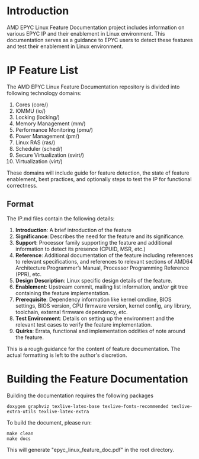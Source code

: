 # Introduction

AMD EPYC Linux Feature Documentation project includes information on
various EPYC IP and their enablement in Linux environment. This
documentation serves as a guidance to EPYC users to detect these
features and test their enablement in Linux environment.


# IP Feature List

The AMD EPYC Linux Feature Documentation repository is divided into
following technology domains:

1. Cores (core/)
2. IOMMU (io/)
3. Locking (locking/)
4. Memory Management (mm/)
5. Performance Monitoring (pmu/)
6. Power Management (pm/)
7. Linux RAS (ras/)
8. Scheduler (sched/)
9. Secure Virtualization (svirt/)
10. Virtualization (virt/)

These domains will include guide for feature detection, the state of
feature enablement, best practices, and optionally steps to test
the IP for functional correctness.


## Format

The IP.md files contain the following details:

1. **Introduction**: A brief introduction of the feature
2. **Significance**: Describes the need for the feature and its
significance.
3. **Support**: Processor family supporting the feature and additional
information to detect its presence (CPUID, MSR, etc.)
4. **Reference**: Additional documentation of the feature including
references to relevant specifications, and references to relevant
sections of AMD64 Architecture Programmer’s Manual,
Processor Programming Reference (PPR), etc.
5. **Design Description**: Linux specific design details of the feature.
6. **Enablement**: Upstream commit, mailing list information, and/or git
tree containing the feature implementation.
7. **Prerequisite**: Dependency information like kernel cmdline, BIOS
settings, BIOS version, CPU firmware version, kernel config, any
library, toolchain, external firmware dependency, etc.
8. **Test Environment**: Details on setting up the environment and the
relevant test cases to verify the feature implementation.
9. **Quirks**: Errata, functional and implementation oddities of note
around the feature.

This is a rough guidance for the content of feature documentation. The
actual formatting is left to the author's discretion.


# Building the Feature Documentation

Building the documentation requires the following packages

```
doxygen graphviz texlive-latex-base texlive-fonts-recommended texlive-extra-utils texlive-latex-extra
```

To build the document, please run:

```
make clean
make docs
```

This will generate "epyc_linux_feature_doc.pdf" in the root directory.

